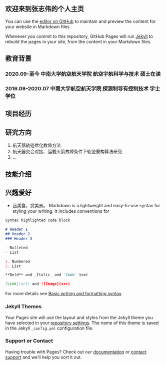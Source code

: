 ## 欢迎来到张志伟的个人主页

You can use the [editor on GitHub](https://github.com/zhiwei2021/zhiwei2021.github.io/edit/main/index.md) to maintain and preview the content for your website in Markdown files.

Whenever you commit to this repository, GitHub Pages will run [Jekyll](https://jekyllrb.com/) to rebuild the pages in your site, from the content in your Markdown files.

## 教育背景

### 2020.09-至今   中南大学航空航天学院  航空宇航科学与技术  硕士在读

### 2016.09-2020.07  中南大学航空航天学院  探测制导有控制技术  学士学位

## 项目经历


## 研究方向
1. 航天器轨迹优化数值方法
2. 航天器交会对接、运载火箭故障条件下轨迹重构算法研究
3. ...
## 技能介绍


## 兴趣爱好
- 品美食，赏美景。
Markdown is a lightweight and easy-to-use syntax for styling your writing. It includes conventions for

```markdown
Syntax highlighted code block

# Header 1
## Header 2
### Header 3

- Bulleted
- List

1. Numbered
2. List

**Bold** and _Italic_ and `Code` text

[Link](url) and ![Image](src)
```

For more details see [Basic writing and formatting syntax](https://docs.github.com/en/github/writing-on-github/getting-started-with-writing-and-formatting-on-github/basic-writing-and-formatting-syntax).

### Jekyll Themes

Your Pages site will use the layout and styles from the Jekyll theme you have selected in your [repository settings](https://github.com/zhiwei2021/zhiwei2021.github.io/settings/pages). The name of this theme is saved in the Jekyll `_config.yml` configuration file.

### Support or Contact

Having trouble with Pages? Check out our [documentation](https://docs.github.com/categories/github-pages-basics/) or [contact support](https://support.github.com/contact) and we’ll help you sort it out.
